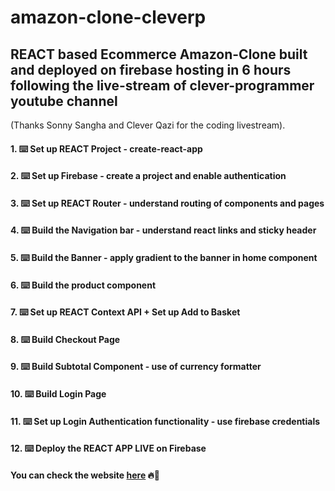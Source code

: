 # amazon-clone-cleverp
## REACT based Ecommerce Amazon-Clone built and deployed on firebase hosting in 6 hours following the live-stream of clever-programmer youtube channel 
(Thanks Sonny Sangha and Clever Qazi for the coding livestream).

#### 1. ⌨️ Set up REACT Project - create-react-app
#### 2. ⌨️ Set up Firebase - create a project and enable authentication
#### 3. ⌨️ Set up REACT Router - understand routing of components and pages
#### 4. ⌨️ Build the Navigation bar  - understand react links and sticky header
#### 5. ⌨️ Build the Banner - apply gradient to the banner in home component
#### 6. ⌨️ Build the product component 
#### 7. ⌨️ Set up REACT Context API + Set up Add to Basket
#### 8. ⌨️ Build Checkout Page
#### 9. ⌨️ Build Subtotal Component - use of currency formatter 
#### 10. ⌨️ Build Login Page 
#### 11. ⌨️ Set up Login Authentication functionality - use firebase credentials
#### 12. ⌨️ Deploy the REACT APP LIVE on Firebase 
#### You can check the website [here](https://www.google.com "Google's Homepage") 🔥🚀
